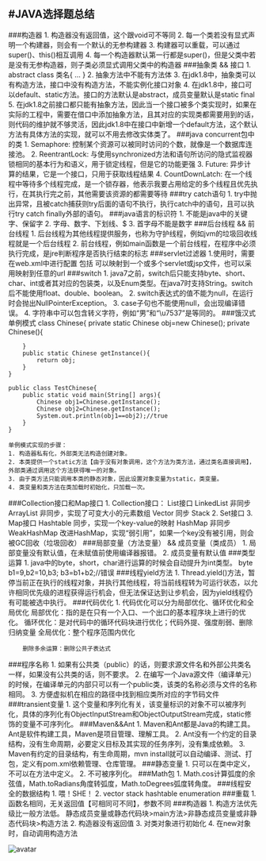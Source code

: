 #JAVA选择题总结
------
###构造器
	1. 构造器没有返回值，这个跟void可不等同
	2. 每一个类若没有显式声明一个构建器，则会有一个默认的无参构建器
	3. 构建器可以重载，可以通过super()、this()相互调用
	4. 每一个构造器默认第一行都是super()，但是父类中若是没有无参构造器，则子类必须显式调用父类中的构造器
###抽象类 && 接口
	1. abstract class 类名{
			...
	 	}
	2. 抽象方法中不能有方法体
	3. 在jdk1.8中，抽象类可以有构造方法，接口中没有构造方法，不能实例化接口对象
	4. 在jdk1.8中，接口可以default、static方法。接口的方法默认是abstract，成员变量默认是static final
	5. 在jdk1.8之前接口都只能有抽象方法，因此当一个接口被多个类实现时，如果在实际的工程中，需要在借口中添加抽象方法，且其对应的实现类都需要用到的话，则代码的维护就不够灵活，因此jdk1.8中在接口中新增一个default方法，这个默认方法有具体方法的实现，就可以不用去修改实体类了。
###java concurrent包中的类
	1. Semaphore: 控制某个资源可以被同时访问的个数，就像是一个数据库连接池。
	2. ReentrantLock: 与使用synchronized方法和语句所访问的隐式监视器锁相同的基本行为和语义，用于锁定线程，但是它的功能更强
	3. Future: 异步计算的结果，它是一个接口，只用于获取线程结果
	4. CountDownLatch: 在一个线程中等待多个线程完成，是一个锁存器，他表示我要占用给定的多个线程且优先执行，在其执行完之前，其他需要该资源的都需要等待
###try catch语句
	1. try中抛出异常，且被catch捕获则try后面的语句不执行，执行catch中的语句，且可以执行try catch finally外部的语句。
###java语言的标识符
	1. 不能是java中的关键字、保留字
	2. 字母、数字、下划线、$
	3. 首字母不能是数字
###后台线程 && 前台线程
	1. 后台线程为其他线程提供服务，也称为守护线程，例如jvm的垃圾回收线程就是一个后台线程
	2. 前台线程，例如main函数是一个前台线程，在程序中必须执行完成，是jre判断程序是否执行结束的标志
###servlet过滤器
	1.使用时，需要在web.xml中进行配置
		 <filter> 包括<filter-name> <filter-class>
		<filter-mappping> 可以映射到一个或多个servlet或jsp文件，也可以采用<url-pattern>映射到任意的url
###switch
	1. java7之前，switch后只能支持byte、short、char、int或者其对应的包装类，以及Enum类型。在java7时支持String。switch后不能使用float、double、boolean。
	2. switch表达式的值不能为null，在运行时会抛出NullPointerException。
	3. case子句也不能使用null，会出现编译错误。
	4. 字符串中可以包含转义字符，例如“男”和“\u7537”是等同的。
###饿汉式单例模式
	class Chinese{
		private static Chinese obj=new Chinese();
		private Chinese(){
		
		}
		public static Chinese getInstance(){
			return obj;
		}
	}
	
	public class TestChinese{
		public static void main(String[] args){
			Chinese obj1=Chinese.getInstance();
			Chinese obj2=Chinese.getInstance();
			System.out.println(obj1==obj2);//true
		}
	}
	
	单例模式实现的步骤：
	1. 构造器私有化，外部类无法构造创建对象。
	2. 本类提供一个static方法【由于没有对象调用，这个方法为类方法，通过类名直接调用】，外部类通过调用这个方法获得唯一的对象。
	3. 由于类方法只能调用本类的静态对象，因此设置对象变量为static，类变量。
	4. 类变量和类方法在类加载时初始化，只加载一次。
###Collection接口和Map接口
	1. Collection接口：
			List接口
				LinkedList 非同步
				ArrayList 非同步，实现了可变大小的元素数组
				Vector 同步
					Stack
	2. Set接口
	3.	Map接口
			Hashtable 同步，实现一个key-value的映射
			HashMap 非同步
			WeakHashMap 改进HashMap，实现“弱引用”，如果一个key没有被引用，则会被GC回收（垃圾回收）
###局部变量（方法变量） && 成员变量（类成员）
	1. 局部变量没有默认值，在未赋值前使用编译器报错。
	2. 成员变量有默认值
###类型运算
	1. java中的byte，short，char进行运算的时候会自动提升为int类型。
		byte b1=9,b2=10,b3;
		b3=b1+b2;//错误
###线程yield方法
	1. Thread.yield()方法，暂停当前正在执行的线程对象，并执行其他线程，将当前线程转为可运行状态，以允许相同优先级的进程获得运行机会，但无法保证达到让步机会，因为yield线程仍有可能被选中执行。
###代码优化
	1. 代码优化可以分为局部优化、循环优化和全局优化
		局部优化：指的是在只有一个入口、一个出口的基本程序块上进行的优化。
		循环优化：是对代码中的循环代码块进行优化；代码外提、强度削弱、删除归纳变量
		全局优化：整个程序范围内优化
		
		删除多余运算：删除公共子表达式
###程序名称
	1. 如果有公共类（public）的话，则要求源文件名和外部公共类名一样，如果没有公共类的话，则不要求。
	2. 在编写一个Java源文件（编译单元）的时候，在编译单元的内部只可以有一个public类，该类的名称必须与文件的名称相同。
	3. 方便虚拟机在相应的路径中找到相应类所对应的字节码文件
###transient变量
	1. 这个变量和序列化有关，该变量标识的对象不可以被序列化，具体的序列化有ObjectInputStream和ObjectOutputStream完成，static修饰的变量不可序列化。
###Maven&&Ant
	1. Maven和Ant都是Java的构建工具。Ant是软件构建工具，Maven是项目管理、理解工具。
	2. Ant没有一个约定的目录结构，没有生命周期，必要定义目标及其实现的任务序列，没有集成依赖。
	3. Maven有约定的目录结构，有生命周期，mvn install就可以自动编译、测试、打包，定义有pom.xml依赖管理、仓库管理。
###静态变量
	1. 只可以在类中定义，不可以在方法中定义。
	2. 不可被序列化。
###Math包
	1. Math.cos计算弧度的余弦值，Math.toRadians角度转弧度，Math.toDegrees弧度转角度。
###线程安全的数据结构
	1. 喂！SHE！
	2. vector stack hashtable enumeration
###重载
	1.函数名相同，无关返回值【可相同可不同】，参数不同
###构造器
	1. 构造方法优先级比一般方法低。
		静态成员变量或静态代码块>main方法>非静态成员变量或非静态代码块>构造方法
	2. 构造器没有返回值
	3. 对类对象进行初始化
	4. 在new对象时，自动调用构造方法

![avatar](kkk.png)
	
	
	
	